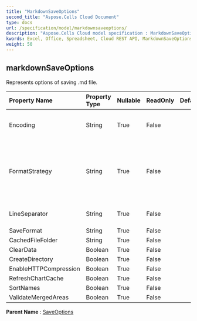 ```yaml
---
title: "MarkdownSaveOptions"
second_title: "Aspose.Cells Cloud Document"
type: docs
url: /specification/model/markdownsaveoptions/
description: "Aspose.Cells Cloud model specification : MarkdownSaveOptions. Effortlessly handle Excel and other spreadsheet documents with features like opening, generating, editing, splitting, merging, comparing, and converting."
kwords: Excel, Office, Spreadsheet, Cloud REST API, MarkdownSaveOptions
weight: 50
---
```


## **markdownSaveOptions**

Represents options of saving .md file. 

| Property Name | Property Type | Nullable |  ReadOnly | DefaultValue | Description | 
| :- | :- | :- |:- |  :- | :- |
| Encoding | String | True |  False |  | Gets and sets the default encoding. |  
| FormatStrategy | String | True |  False |  | The Data provider to provide cells data for saving workbook in light mode. |  
| LineSeparator | String | True |  False |  | Gets and sets the line separator. |  
| SaveFormat | String | True |  False |  |  |  
| CachedFileFolder | String | True |  False |  |  |  
| ClearData | Boolean | True |  False |  |  |  
| CreateDirectory | Boolean | True |  False |  |  |  
| EnableHTTPCompression | Boolean | True |  False |  |  |  
| RefreshChartCache | Boolean | True |  False |  |  |  
| SortNames | Boolean | True |  False |  |  |  
| ValidateMergedAreas | Boolean | True |  False |  |  |  

**Parent Name** : [SaveOptions](/specification/model/saveoptions)

